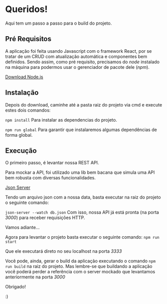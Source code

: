 # Queridos!
Aqui tem um passo a passo para o build do projeto.

## Pré Requisitos
A aplicação foi feita usando Javascript com o framework React, por se tratar de um CRUD com atualização automática e componentes bem definidos. Sendo assim, como pré requisito, precisamos do *node* instalado na máquina para podermos usar o gerenciador de pacote dele (*npm*).

[Download Node.js](https://nodejs.org/en/) 

## Instalação 
Depois do download, caminhe até a pasta raiz do projeto via cmd e execute estes dois comandos: 

`npm install` 
Para instalar as dependencias do projeto.

`npm run global`
Para garantir que instalaremos algumas dependências de forma global.

## Execução
O primeiro passo, é levantar nossa REST API.

Para mockar a API, foi utilizado uma lib bem bacana que simula uma API bem robusta com diversas funcionalidades. 

[Json Server](https://github.com/typicode/json-server)

Tendo um arquivo json com a nossa data, basta executar na raiz do projeto o seguinte comando: 

`json-server --watch db.json`
Com isso, nossa API já está pronta (na porta *3000*) para receber requisições HTTP. 

Vamos adiante... 

Agora para levantar o projeto basta executar o seguinte comando: 
`npm run start` 

Que ele executará direto no seu localhost na porta *3333*

Você pode, ainda, gerar o build da aplicação executando o comando `npm run build` na raiz do projeto. Mas lembre-se que buildando a aplicação você poderá perder a referência com o server mockado que levantamos anteriormente na porta *3000*

Obrigado! 

:) 
